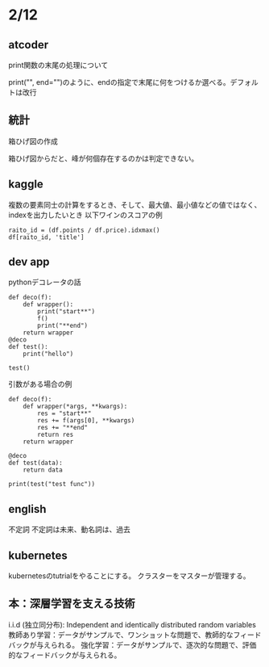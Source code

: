 # 2/12

## atcoder

print関数の末尾の処理について

print("", end="")のように、endの指定で末尾に何をつけるか選べる。デフォルトは改行

## 統計
箱ひげ図の作成

箱ひげ図からだと、峰が何個存在するのかは判定できない。

## kaggle

複数の要素同士の計算をするとき、そして、最大値、最小値などの値ではなく、indexを出力したいとき
以下ワインのスコアの例

```
raito_id = (df.points / df.price).idxmax()
df[raito_id, 'title']
```

## dev app

pythonデコレータの話

```
def deco(f):
    def wrapper():
        print("start**")
        f()
        print("**end")
    return wrapper
@deco        
def test():
    print("hello")

test()
```
引数がある場合の例

```
def deco(f):
    def wrapper(*args, **kwargs):
        res = "start**"
        res += f(args[0], **kwargs)
        res += "**end"
        return res
    return wrapper

@deco
def test(data):
    return data

print(test("test func"))

```

## english
不定詞
不定詞は未来、動名詞は、過去

## kubernetes

kubernetesのtutrialをやることにする。
クラスターをマスターが管理する。


## 本：深層学習を支える技術
i.i.d (独立同分布): Independent and identically distributed random variables
教師あり学習：データがサンプルで、ワンショットな問題で、教師的なフィードバックが与えられる。
強化学習：データがサンプルで、逐次的な問題で、評価的なフィードバックが与えられる。


